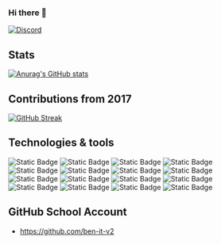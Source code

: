 ### Hi there 👋

[![Discord](https://badgen.net/badge/icon/discord?icon=discord&label)](https://discordapp.com/users/316864080281468928)

## Stats
[![Anurag's GitHub stats](https://github-readme-stats.vercel.app/api?username=ben-itdev&show_icons=true&theme=holi&include_all_commits=true)](https://github.com/anuraghazra/github-readme-stats)

## Contributions from 2017
[![GitHub Streak](https://github-readme-streak-stats.herokuapp.com/?user=ben-itdev)](https://git.io/streak-stats)

<!--START_SECTION:waka-->
<!--END_SECTION:waka-->

## Technologies & tools
![Static Badge](https://img.shields.io/badge/.-GitHub-blue?logo=github)
![Static Badge](https://img.shields.io/badge/.-Docker-blue?logo=docker)
![Static Badge](https://img.shields.io/badge/.-Jira-blue?logo=jira)
![Static Badge](https://img.shields.io/badge/.-Postman-blue?logo=postman)
![Static Badge](https://img.shields.io/badge/.-FileZilla-blue?logo=filezilla)
![Static Badge](https://img.shields.io/badge/.-Npm-blue?logo=npm)
![Static Badge](https://img.shields.io/badge/.-JS-blue?logo=javascript)
![Static Badge](https://img.shields.io/badge/.-TS-blue?logo=typescript)
![Static Badge](https://img.shields.io/badge/.-Vue-blue?logo=vue)
![Static Badge](https://img.shields.io/badge/.-React-blue?logo=react)
![Static Badge](https://img.shields.io/badge/.-Lua-blue?logo=lua)
![Static Badge](https://img.shields.io/badge/.-C-blue?logo=c)
![Static Badge](https://img.shields.io/badge/.-C++-blue?logo=c++)
![Static Badge](https://img.shields.io/badge/.-MySQL-blue?logo=mysql)
![Static Badge](https://img.shields.io/badge/.-MongoDB-blue?logo=mongodb)
![Static Badge](https://img.shields.io/badge/.-Python-blue?logo=python)


## GitHub School Account
- https://github.com/ben-it-v2
